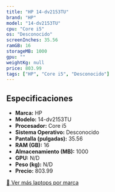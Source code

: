 ```yaml
---
title: "HP 14-dv2153TU"
brand: "HP"
model: "14-dv2153TU"
cpu: "Core i5"
os: "Desconocido"
screenInches: 35.56
ramGB: 16
storageMB: 1000
gpu: ""
weightKg: null
price: 803.99
tags: ["HP", "Core i5", "Desconocido"]
---
```

## Especificaciones

- **Marca:** HP
- **Modelo:** 14-dv2153TU
- **Procesador:** Core i5
- **Sistema Operativo:** Desconocido
- **Pantalla (pulgadas):** 35.56
- **RAM (GB):** 16
- **Almacenamiento (MB):** 1000
- **GPU:** N/D
- **Peso (kg):** N/D
- **Precio:** 803.99

[:rocket: Ver más laptops por marca](/brand/hp)
